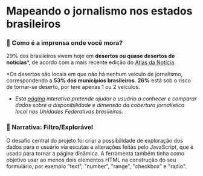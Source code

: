 
# Mapeando o jornalismo nos estados brasileiros
### 📰 Como é a imprensa onde você mora?

29% dos brasileiros vivem hoje em **desertos ou quase desertos de notícias***, de acordo com a mais recente edição do [Atlas da Notícia](https://docs.google.com/presentation/d/e/2PACX-1vR-f5lMNo-MDPTZtQGLEmienJCFfkAxmqpRuL6lpg5o_g6vE9WnMuEu94wn0DeDspft7BGQNPxlvToC/pub?start=false&loop=false&delayms=3000&slide=id.p27).

*Os desertos são locais em que não há nenhum veículo de jornalismo, correspondendo a **53% dos municípios brasileiros**. **26%** está sob o risco de tornar-se deserto, por tere apenas 1 ou 2 veículos.

* _Esta [página](https://erikayukari.github.io/temcobertura/) interativa pretende ajudar o usuário a conhecer e comparar dados sobre a disponibilidade e dimensão da cobertura jornalística local nas Unidades Federativas brasileiras._

### 👀 Narrativa: Filtro/Explorável 

O desafio central do projeto foi criar a possibilidade de exploração dos dados para o usuário via escutas e alterações feitas pelo JavaScript, que é usado para tornar a página dinâmica. A ferramenta também tinha como objetivo usar ao menos dois elementos HTML na construção do seu formulário, por exemplo "text", "number", "range", "checkbox" e "radio". 
